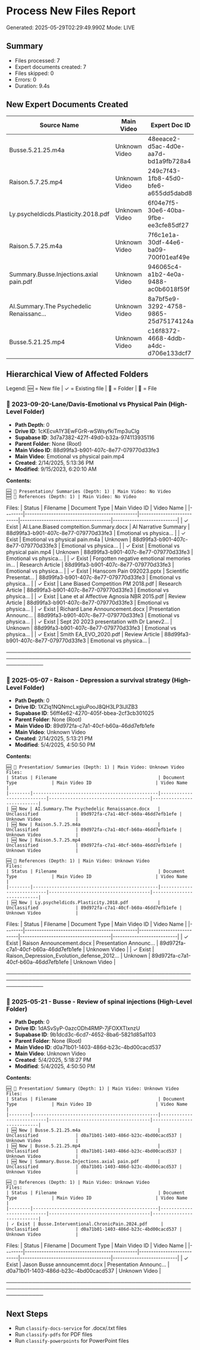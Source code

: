 # Process New Files Report
Generated: 2025-05-29T02:29:49.990Z
Mode: LIVE

## Summary
- Files processed: 7
- Expert documents created: 7
- Files skipped: 0
- Errors: 0
- Duration: 9.4s

## New Expert Documents Created

| Source Name                             | Main Video                    | Expert Doc ID                        | Created            |
|-----------------------------------------|-------------------------------|--------------------------------------|--------------------|
| Busse.5.21.25.m4a                        | Unknown Video                  | 48eeace2-d5ac-4d0e-aa7d-bd1a9fb728a4 | 5/28/2025, 7:29:47 PM |
| Raison.5.7.25.mp4                        | Unknown Video                  | 249c7f43-1fb8-45d0-bfe6-a655dd5dabd8 | 5/28/2025, 7:29:47 PM |
| Ly.psycheldicds.Plasticity.2018.pdf      | Unknown Video                  | 6f04e7f5-30e6-40ba-9fbe-ee3cfe85df27 | 5/28/2025, 7:29:47 PM |
| Raison.5.7.25.m4a                        | Unknown Video                  | 7f6c1e1a-30df-44e6-ba09-700f01eaf49e | 5/28/2025, 7:29:47 PM |
| Summary.Busse.Injections.axial pain.pdf  | Unknown Video                  | 946065c4-a1b2-4e0a-9488-ac0b6018f59f | 5/28/2025, 7:29:47 PM |
| AI.Summary.The Psychedelic Renaissanc... | Unknown Video                  | 8a7bf5e9-3292-4758-9865-25d75174124a | 5/28/2025, 7:29:47 PM |
| Busse.5.21.25.mp4                        | Unknown Video                  | c16f8372-4668-4ddb-a4dc-d706e133dcf7 | 5/28/2025, 7:29:47 PM |

## Hierarchical View of Affected Folders

Legend: 🆕 = New file | ✓ = Existing file | 📁 = Folder | 📄 = File

### 📁 2023-09-20-Lane/Davis-Emotional vs Physical Pain (High-Level Folder)
- **Path Depth**: 0
- **Drive ID**: 1cKEcvA1Y3EwFGrR-wSWsyfkiTmp3uClg
- **Supabase ID**: 3d7a7382-427f-49d0-b32a-974113935116
- **Parent Folder**: None (Root)
- **Main Video ID**: 88d99fa3-b901-407c-8e77-079770d33fe3
- **Main Video**: Emotional vs physical pain.mp4
- **Created**: 2/14/2025, 5:13:36 PM
- **Modified**: 9/15/2023, 6:20:10 AM

**Contents:**

    🆕 📁 Presentation/ Summaries (Depth: 1) | Main Video: No Video
    🆕 📁 References (Depth: 1) | Main Video: No Video
Files:
| Status | Filename                                      | Document Type             | Main Video ID                        | Video Name                |
|--------|-----------------------------------------------|---------------------------|--------------------------------------|---------------------------|
| ✓ Exist | AI.Lane.Biased compteition.Summary.docx       | AI Narrative Summary      | 88d99fa3-b901-407c-8e77-079770d33fe3 | Emotional vs physica...   |
| ✓ Exist | Emotional vs physical pain.m4a                | Unknown                   | 88d99fa3-b901-407c-8e77-079770d33fe3 | Emotional vs physica...   |
| ✓ Exist | Emotional vs physical pain.mp4                | Unknown                   | 88d99fa3-b901-407c-8e77-079770d33fe3 | Emotional vs physica...   |
| ✓ Exist | Forgotten negative emotional memories in...   | Research Article          | 88d99fa3-b901-407c-8e77-079770d33fe3 | Emotional vs physica...   |
| ✓ Exist | Hanscom Pain 092023.pptx                      | Scientific Presentat...   | 88d99fa3-b901-407c-8e77-079770d33fe3 | Emotional vs physica...   |
| ✓ Exist | Lane Biased Competition PM 2018.pdf           | Research Article          | 88d99fa3-b901-407c-8e77-079770d33fe3 | Emotional vs physica...   |
| ✓ Exist | Lane et al Affective Agnosia NBR 2015.pdf     | Review Article            | 88d99fa3-b901-407c-8e77-079770d33fe3 | Emotional vs physica...   |
| ✓ Exist | Richard Lane Announcement.docx                | Presentation Announc...   | 88d99fa3-b901-407c-8e77-079770d33fe3 | Emotional vs physica...   |
| ✓ Exist | Sept 20 2023 presentation with Dr Lanev2...   | Unknown                   | 88d99fa3-b901-407c-8e77-079770d33fe3 | Emotional vs physica...   |
| ✓ Exist | Smith EA_EVO_2020.pdf                         | Review Article            | 88d99fa3-b901-407c-8e77-079770d33fe3 | Emotional vs physica...   |


──────────────────────────────────────────────────────────────────────────────────────────────────────────────

### 📁 2025-05-07 - Raison - Depression a survival strategy (High-Level Folder)
- **Path Depth**: 0
- **Drive ID**: 1XZlq1NQNmcLxgiuPooJ8QH3LP3lJlZB3
- **Supabase ID**: 56ff4e62-4270-405f-bbea-2cf3cb301025
- **Parent Folder**: None (Root)
- **Main Video ID**: 89d972fa-c7a1-40cf-b60a-46dd7efb1efe
- **Main Video**: Unknown Video
- **Created**: 2/14/2025, 5:13:21 PM
- **Modified**: 5/4/2025, 4:50:50 PM

**Contents:**

    🆕 📁 Presentation/ Summaries (Depth: 1) | Main Video: Unknown Video
    Files:
    | Status | Filename                                      | Document Type             | Main Video ID                        | Video Name                |
    |--------|-----------------------------------------------|---------------------------|--------------------------------------|---------------------------|
    | 🆕 New | AI.Summary.The Psychedelic Renaissance.docx   | Unclassified              | 89d972fa-c7a1-40cf-b60a-46dd7efb1efe | Unknown Video             |
    | 🆕 New | Raison.5.7.25.m4a                             | Unclassified              | 89d972fa-c7a1-40cf-b60a-46dd7efb1efe | Unknown Video             |
    | 🆕 New | Raison.5.7.25.mp4                             | Unclassified              | 89d972fa-c7a1-40cf-b60a-46dd7efb1efe | Unknown Video             |

    🆕 📁 References (Depth: 1) | Main Video: Unknown Video
    Files:
    | Status | Filename                                      | Document Type             | Main Video ID                        | Video Name                |
    |--------|-----------------------------------------------|---------------------------|--------------------------------------|---------------------------|
    | 🆕 New | Ly.psycheldicds.Plasticity.2018.pdf           | Unclassified              | 89d972fa-c7a1-40cf-b60a-46dd7efb1efe | Unknown Video             |

Files:
| Status | Filename                                      | Document Type             | Main Video ID                        | Video Name                |
|--------|-----------------------------------------------|---------------------------|--------------------------------------|---------------------------|
| ✓ Exist | Raison Announcement.docx                      | Presentation Announc...   | 89d972fa-c7a1-40cf-b60a-46dd7efb1efe | Unknown Video             |
| ✓ Exist | Raison_Depression_Evolution_defense_2012...   | Unknown                   | 89d972fa-c7a1-40cf-b60a-46dd7efb1efe | Unknown Video             |


──────────────────────────────────────────────────────────────────────────────────────────────────────────────

### 📁 2025-05-21 - Busse - Review of spinal injections (High-Level Folder)
- **Path Depth**: 0
- **Drive ID**: 1dASvSyP-0azcODh4RMP-7jFOXXTIxnzU
- **Supabase ID**: 9b1dcd3c-6cd7-4652-8ba6-5821d85a1103
- **Parent Folder**: None (Root)
- **Main Video ID**: d0a71b01-1403-486d-b23c-4bd00cacd537
- **Main Video**: Unknown Video
- **Created**: 5/4/2025, 5:18:27 PM
- **Modified**: 5/4/2025, 4:50:50 PM

**Contents:**

    🆕 📁 Presentation/ Summary (Depth: 1) | Main Video: Unknown Video
    Files:
    | Status | Filename                                      | Document Type             | Main Video ID                        | Video Name                |
    |--------|-----------------------------------------------|---------------------------|--------------------------------------|---------------------------|
    | 🆕 New | Busse.5.21.25.m4a                             | Unclassified              | d0a71b01-1403-486d-b23c-4bd00cacd537 | Unknown Video             |
    | 🆕 New | Busse.5.21.25.mp4                             | Unclassified              | d0a71b01-1403-486d-b23c-4bd00cacd537 | Unknown Video             |
    | 🆕 New | Summary.Busse.Injections.axial pain.pdf       | Unclassified              | d0a71b01-1403-486d-b23c-4bd00cacd537 | Unknown Video             |

    🆕 📁 References (Depth: 1) | Main Video: Unknown Video
    Files:
    | Status | Filename                                      | Document Type             | Main Video ID                        | Video Name                |
    |--------|-----------------------------------------------|---------------------------|--------------------------------------|---------------------------|
    | ✓ Exist | Busse.Interventional.ChronicPain.2024.pdf     | Unclassified              | d0a71b01-1403-486d-b23c-4bd00cacd537 | Unknown Video             |

Files:
| Status | Filename                                      | Document Type             | Main Video ID                        | Video Name                |
|--------|-----------------------------------------------|---------------------------|--------------------------------------|---------------------------|
| ✓ Exist | Jason Busse announcemnt.docx                  | Presentation Announc...   | d0a71b01-1403-486d-b23c-4bd00cacd537 | Unknown Video             |


──────────────────────────────────────────────────────────────────────────────────────────────────────────────

## Next Steps
- Run `classify-docs-service` for .docx/.txt files
- Run `classify-pdfs` for PDF files
- Run `classify-powerpoints` for PowerPoint files

